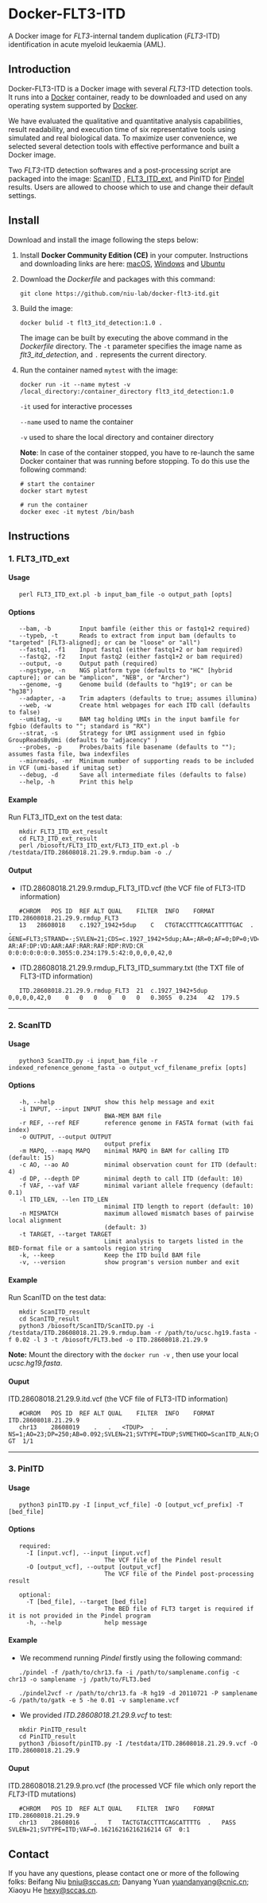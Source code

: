 # Docker-FLT3-ITD
A Docker image for *FLT3*-internal tandem duplication (*FLT3*-ITD) identification in acute myeloid leukaemia (AML).

## Introduction

Docker-FLT3-ITD is a Docker image with several *FLT3*-ITD detection tools. It runs into a [Docker](https://www.docker.com/) container, ready to be downloaded and used on any operating system supported by [Docker](https://www.docker.com/).

We have evaluated the qualitative and quantitative analysis capabilities, result readability, and execution time of six representative tools using simulated and real biological data. To maximize user convenience, we selected several detection tools with effective performance and built a Docker image.

Two *FLT3*-ITD detection softwares and a post-processing script are packaged into the image: [ScanITD](https://github.com/ylab-hi/ScanITD) , [FLT3_ITD_ext](https://github.com/ht50/FLT3_ITD_ext), and PinITD for [Pindel](https://github.com/genome/pindel) results. Users are allowed to choose which to use and change their default settings.

## Install

Download and install the image following the steps below:

1. Install **Docker Community Edition (CE)** in your computer. Instructions and downloading links are here: [macOS](https://hub.docker.com/editions/community/docker-ce-desktop-mac), [Windows](https://hub.docker.com/editions/community/docker-ce-desktop-windows) and [Ubuntu](https://docs.docker.com/install/linux/docker-ce/ubuntu/)

2. Download the *Dockerfile* and packages with this command:

   ```
   git clone https://github.com/niu-lab/docker-flt3-itd.git
   ```

3. Build the image:

   ```
   docker bulid -t flt3_itd_detection:1.0 .
   ```

   The image can be built by executing the above command in the *Dockerfile* directory. The `-t` parameter specifies the image name as *flt3_itd_detection*, and `.` represents the current directory.

4. Run the container named `mytest` with the image:

   ```
   docker run -it --name mytest -v /local_directory:/container_directory flt3_itd_detection:1.0 
   ```

   `-it` used for interactive processes

   `--name` used to name the container

   `-v` used to share the local directory and container directory
   
   **Note**: In case of the container stopped, you have to re-launch the same Docker container that was running before stopping. To do this use the following command:
   
   ```
   # start the container 
   docker start mytest
   
   # run the container
   docker exec -it mytest /bin/bash
   ```

## Instructions

### 1. FLT3_ITD_ext

#### Usage

```
   perl FLT3_ITD_ext.pl -b input_bam_file -o output_path [opts]
```

#### Options

```
   --bam, -b        Input bamfile (either this or fastq1+2 required)
   --typeb, -t      Reads to extract from input bam (defaults to "targeted" [FLT3-aligned]; or can be "loose" or "all")
   --fastq1, -f1    Input fastq1 (either fastq1+2 or bam required)
   --fastq2, -f2    Input fastq2 (either fastq1+2 or bam required)
   --output, -o     Output path (required)
   --ngstype, -n    NGS platform type (defaults to "HC" [hybrid capture]; or can be "amplicon", "NEB", or "Archer")
   --genome, -g     Genome build (defaults to "hg19"; or can be "hg38")
   --adapter, -a    Trim adapters (defaults to true; assumes illumina)
   --web, -w        Create html webpages for each ITD call (defaults to false)
   --umitag, -u     BAM tag holding UMIs in the input bamfile for fgbio (defaults to ""; standard is "RX")
   --strat, -s      Strategy for UMI assignment used in fgbio GroupReadsByUmi (defaults to "adjacency" )
   --probes, -p     Probes/baits file basename (defaults to ""); assumes fasta file, bwa indexfiles
   --minreads, -mr  Minimum number of supporting reads to be included in VCF (umi-based if umitag set)
   --debug, -d      Save all intermediate files (defaults to false)
   --help, -h       Print this help
```

#### Example

Run FLT3_ITD_ext on the test data:

```
   mkdir FLT3_ITD_ext_result
   cd FLT3_ITD_ext_result
   perl /biosoft/FLT3_ITD_ext/FLT3_ITD_ext.pl -b /testdata/ITD.28608018.21.29.9.rmdup.bam -o ./
```

#### Output 

*  ITD.28608018.21.29.9.rmdup_FLT3_ITD.vcf  (the VCF file of FLT3-ITD information)

```
   #CHROM	POS	ID	REF	ALT	QUAL	FILTER	INFO	FORMAT	ITD.28608018.21.29.9.rmdup_FLT3	
   13	28608018	c.1927_1942+5dup	C	CTGTACCTTTCAGCATTTTGAC	.	.	GENE=FLT3;STRAND=-;SVLEN=21;CDS=c.1927_1942+5dup;AA=;AR=0;AF=0;DP=0;VD=0;AAR=0;AAF=0;RAR=0.3055;RAF=0.234;RDP=179.5;RVD=42;SAMPLE=ITD.28608018.21.29.9.rmdup_FLT3	AR:AF:DP:VD:AAR:AAF:RAR:RAF:RDP:RVD:CR	0:0:0:0:0:0:0.3055:0.234:179.5:42:0,0,0,0,42,0
```

*  ITD.28608018.21.29.9.rmdup_FLT3_ITD_summary.txt  (the TXT file of FLT3-ITD information)

```
   ITD.28608018.21.29.9.rmdup_FLT3	21	c.1927_1942+5dup		0,0,0,0,42,0	0	0	0	0	0	0	0.3055	0.234	42	179.5
```
****
### 2. ScanITD

#### Usage

```
   python3 ScanITD.py -i input_bam_file -r indexed_refenence_genome_fasta -o output_vcf_filename_prefix [opts]
```

#### Options

```
   -h, --help              show this help message and exit
   -i INPUT, --input INPUT
                           BWA-MEM BAM file
   -r REF, --ref REF       reference genome in FASTA format (with fai index)
   -o OUTPUT, --output OUTPUT
                           output prefix
   -m MAPQ, --mapq MAPQ    minimal MAPQ in BAM for calling ITD (default: 15)
   -c AO, --ao AO          minimal observation count for ITD (default: 4)
   -d DP, --depth DP       minimal depth to call ITD (default: 10)
   -f VAF, --vaf VAF       minimal variant allele frequency (default: 0.1)
   -l ITD_LEN, --len ITD_LEN
                           minimal ITD length to report (default: 10)
   -n MISMATCH             maximum allowed mismatch bases of pairwise local alignment  
                           (default: 3)
   -t TARGET, --target TARGET
                           Limit analysis to targets listed in the BED-format file or a samtools region string
   -k, --keep              Keep the ITD build BAM file
   -v, --version           show program's version number and exit
```

#### Example

Run ScanITD on the test data:

```
   mkdir ScanITD_result
   cd ScanITD_result
   python3 /biosoft/ScanITD/ScanITD.py -i /testdata/ITD.28608018.21.29.9.rmdup.bam -r /path/to/ucsc.hg19.fasta -f 0.02 -l 3 -t /biosoft/FLT3.bed -o ITD.28608018.21.29.9
```

**Note:** Mount the directory with the `docker run -v` , then use your local *ucsc.hg19.fasta*.

#### Ouput

ITD.28608018.21.29.9.itd.vcf   (the VCF file of FLT3-ITD information)

```
   #CHROM	POS	ID	REF	ALT	QUAL	FILTER	INFO	FORMAT	ITD.28608018.21.29.9
   chr13	28608019	.	.	<TDUP>	.	.	NS=1;AO=23;DP=250;AB=0.092;SVLEN=21;SVTYPE=TDUP;SVMETHOD=ScanITD_ALN;CHR2=chr13;END=28608039	GT	1/1
```  
****
### 3. PinITD

#### Usage

```
   python3 pinITD.py -I [input_vcf_file] -O [output_vcf_prefix] -T [bed_file]
```

#### Options

```
   required:
     -I [input.vcf], --input [input.vcf]
                           The VCF file of the Pindel result
     -O [output_vcf], --output [output_vcf]
                           The VCF file of the Pindel post-processing result

   optional:
     -T [bed_file], --target [bed_file]
                           The BED file of FLT3 target is required if it is not provided in the Pindel program
     -h, --help            help message
```

#### Example

*  We recommend running *Pindel* firstly using the following command:

```
   ./pindel -f /path/to/chr13.fa -i /path/to/samplename.config -c chr13 -o samplename -j /path/to/FLT3.bed

   ./pindel2vcf -r /path/to/chr13.fa -R hg19 -d 20110721 -P samplename -G /path/to/gatk -e 5 -he 0.01 -v samplename.vcf
```

*  We provided *ITD.28608018.21.29.9.vcf* to test:

```
   mkdir PinITD_result
   cd PinITD_result
   python3 /biosoft/pinITD.py -I /testdata/ITD.28608018.21.29.9.vcf -O ITD.28608018.21.29.9
```

#### Ouput

ITD.28608018.21.29.9.pro.vcf   (the processed VCF file which only report the *FLT3*-ITD mutations)

```
   #CHROM	POS	ID	REF	ALT	QUAL	FILTER	INFO	FORMAT	ITD.28608018.21.29.9	
   chr13	28608016	.	T	TACTGTACCTTTCAGCATTTTG	.	PASS	SVLEN=21;SVTYPE=ITD;VAF=0.16216216216216214	GT	0:1
```  

## Contact

If you have any questions, please contact one or more of the following folks: Beifang Niu [bniu@sccas.cn](mailto:bniu@sccas.cn); Danyang Yuan [yuandanyang@cnic.cn](mailto:yuandanyang@cnic.cn); Xiaoyu He [hexy@sccas.cn](mailto:hexy@sccas.cn).
